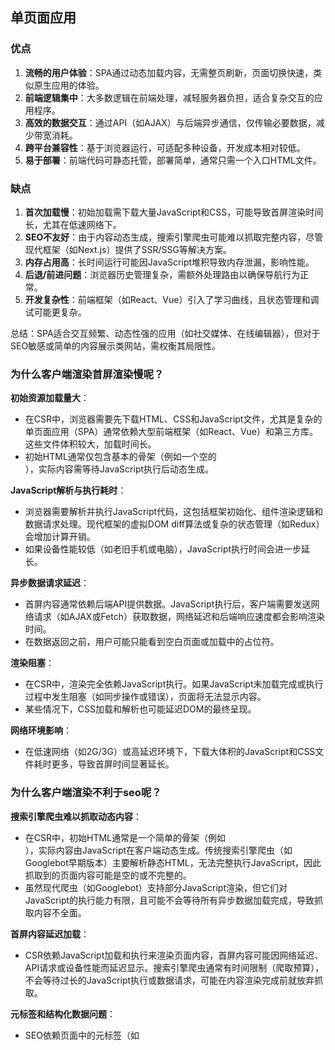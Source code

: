 ## 单页面应用

### 优点

1. **流畅的用户体验**：SPA通过动态加载内容，无需整页刷新，页面切换快速，类似原生应用的体验。
2. **前端逻辑集中**：大多数逻辑在前端处理，减轻服务器负担，适合复杂交互的应用程序。
3. **高效的数据交互**：通过API（如AJAX）与后端异步通信，仅传输必要数据，减少带宽消耗。
4. **跨平台兼容性**：基于浏览器运行，可适配多种设备，开发成本相对较低。
5. **易于部署**：前端代码可静态托管，部署简单，通常只需一个入口HTML文件。

### 缺点

1. **首次加载慢**：初始加载需下载大量JavaScript和CSS，可能导致首屏渲染时间长，尤其在低速网络下。
2. **SEO不友好**：由于内容动态生成，搜索引擎爬虫可能难以抓取完整内容，尽管现代框架（如Next.js）提供了SSR/SSG等解决方案。
3. **内存占用高**：长时间运行可能因JavaScript堆积导致内存泄漏，影响性能。
4. **后退/前进问题**：浏览器历史管理复杂，需额外处理路由以确保导航行为正常。
5. **开发复杂性**：前端框架（如React、Vue）引入了学习曲线，且状态管理和调试可能更复杂。

总结：SPA适合交互频繁、动态性强的应用（如社交媒体、在线编辑器），但对于SEO敏感或简单的内容展示类网站，需权衡其局限性。

### 为什么客户端渲染首屏渲染慢呢？

**初始资源加载量大**：

- 在CSR中，浏览器需要先下载HTML、CSS和JavaScript文件，尤其是复杂的单页面应用（SPA）通常依赖大型前端框架（如React、Vue）和第三方库。这些文件体积较大，加载时间长。
- 初始HTML通常仅包含基本的骨架（例如一个空的<div id="app">），实际内容需等待JavaScript执行后动态生成。

**JavaScript解析与执行耗时**：

- 浏览器需要解析并执行JavaScript代码，这包括框架初始化、组件渲染逻辑和数据请求处理。现代框架的虚拟DOM diff算法或复杂的状态管理（如Redux）会增加计算开销。
- 如果设备性能较低（如老旧手机或电脑），JavaScript执行时间会进一步延长。

**异步数据请求延迟**：

- 首屏内容通常依赖后端API提供数据。JavaScript执行后，客户端需要发送网络请求（如AJAX或Fetch）获取数据，网络延迟和后端响应速度都会影响渲染时间。
- 在数据返回之前，用户可能只能看到空白页面或加载中的占位符。

**渲染阻塞**：

- 在CSR中，渲染完全依赖JavaScript执行。如果JavaScript未加载完成或执行过程中发生阻塞（如同步操作或错误），页面将无法显示内容。
- 某些情况下，CSS加载和解析也可能延迟DOM的最终呈现。

**网络环境影响**：

- 在低速网络（如2G/3G）或高延迟环境下，下载大体积的JavaScript和CSS文件耗时更多，导致首屏时间显著延长。

### 为什么客户端渲染不利于seo呢？

**搜索引擎爬虫难以抓取动态内容**：

- 在CSR中，初始HTML通常是一个简单的骨架（例如<div id="app"></div>），实际内容由JavaScript在客户端动态生成。传统搜索引擎爬虫（如Googlebot早期版本）主要解析静态HTML，无法完整执行JavaScript，因此抓取到的页面内容可能是空的或不完整的。
- 虽然现代爬虫（如Googlebot）支持部分JavaScript渲染，但它们对JavaScript的执行能力有限，且可能不会等待所有异步数据加载完成，导致抓取内容不全面。

**首屏内容延迟加载**：

- CSR依赖JavaScript加载和执行来渲染页面内容，首屏内容可能因网络延迟、API请求或设备性能而延迟显示。搜索引擎爬虫通常有时间限制（爬取预算），不会等待过长的JavaScript执行或数据请求，可能在内容渲染完成前就放弃抓取。

**元标签和结构化数据问题**：

- SEO依赖页面中的元标签（如<title>、<meta description>）和结构化数据（如JSON-LD）来理解页面内容。在CSR中，这些元素可能通过JavaScript动态插入，爬虫若未执行相关代码，可能无法获取完整的元信息。
- 如果页面URL未正确配置，动态路由也可能导致爬虫无法识别页面之间的关系。

**索引效率低**：

- 由于CSR页面的内容依赖客户端渲染，搜索引擎需要额外的资源来执行JavaScript并解析页面，这增加了爬虫的处理成本。相比静态HTML，CSR页面的索引速度可能更慢，尤其对资源有限的小型网站影响更大。
- 某些搜索引擎（非Google）可能完全不执行JavaScript，进一步降低CSR页面的可索引性。

**单页应用的路由问题**：

- SPA通常使用前端路由（例如#/route或HTML5 History API），如果没有正确配置服务器端支持或预渲染，爬虫可能无法访问所有页面，或者将所有路由视为单一页面，导致内容重复或丢失。



### 现代化的服务端渲染

### 现代化SSR的原理

1. 请求处理：
   - 用户访问网页时，浏览器发送请求到服务器。
   - 服务器运行前端框架的渲染逻辑（如React的renderToString），根据请求的URL和数据生成完整的HTML。
2. HTML交付：
   - 服务器将生成的HTML返回给浏览器，浏览器可立即显示内容，无需等待客户端JavaScript加载。
   - HTML中通常嵌入初始数据（如JSON格式的状态），供客户端后续使用。
3. 客户端接管（Hydration）：
   - 浏览器加载JavaScript后，客户端框架（如React、Vue）“激活”服务端渲染的HTML，将其转换为可交互的动态页面。
   - Hydration过程使页面从静态HTML变为单页面应用（SPA），支持后续的客户端渲染和交互。

#### 流程：

![Snipaste_2025-05-19_04-47-58](/Users/dashing/Desktop/Snipaste_2025-05-19_04-47-58.png)